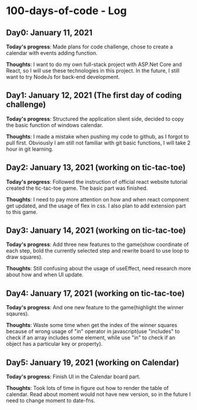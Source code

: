 # 100-days-of-code - Log
## Day0: January 11, 2021

   **Today's progress**: Made plans for code challenge, chose to create a calendar with events adding function. 
   
   **Thoughts**: I want to do my own full-stack project with ASP.Net Core and React, so I will use these technologies in this project.
             In the future, I still want to try NodeJs for back-end development.
   
## Day1: January 12, 2021 (The first day of coding challenge)
  
  **Today's progress**: Structured the application slient side, decided to copy the basic function of windows calendar.
  
  **Thoughts**: I made a mistake when pushing my code to github, as I forgot to pull first. Obviously I am still not familiar with git basic functions, I will take 2 hour in git                 learning.
  
## Day2: January 13, 2021 (working on tic-tac-toe)
  
  **Today's progress**: Followed the instruction of official react website tutorial created the tic-tac-toe game. The basic part was finished.
  
  **Thoughts**: I need to pay more attention on how and when react component get updated, and the usage of flex in css. I also plan to add extension part to this game.
  
## Day3: January 14, 2021 (working on tic-tac-toe)
  
  **Today's progress**: Add three new features to the game(show coordinate of each step, bold the currently selected step and rewrite board to use loop to draw squares).
  
  **Thoughts**: Still confusing about the usage of useEffect, need research more about how and when UI update.
  
## Day4: January 17, 2021 (working on tic-tac-toe)
  
  **Today's progress**: And one new feature to the game(highlight the winner sqaures).
  
  **Thoughts**: Waste some time when get the index of the winner squares because of wrong usage of "in" operator in javascript(use "includes" to check if an array includes some element, while use "in" to check if an object has a particular key or property).

## Day5: January 19, 2021 (working on Calendar)
  
  **Today's progress**: Finish UI in the Calendar board part.
  
  **Thoughts**: Took lots of time in figure out how to render the table of calendar. Read about moment would not have new version, so in the future I need to change moment to date-fns. 
